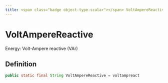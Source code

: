```yaml
---
title: <span class="badge object-type-scalar"></span> VoltAmpereReactive
---
```

# <span class="badge object-type-scalar"></span> VoltAmpereReactive

Energy: Volt-Ampere reactive (VAr)

## Definition

```java
public static final String VoltAmpereReactive = voltampreact
```

